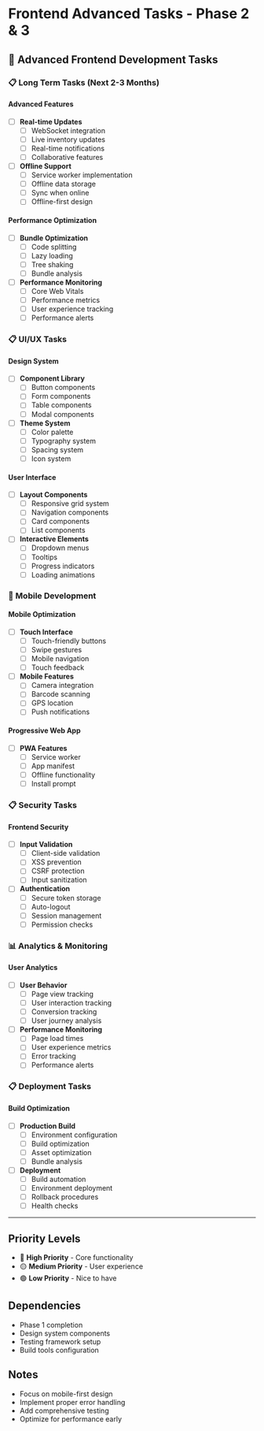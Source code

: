 # Frontend Advanced Tasks - Phase 2 & 3

## 🚀 Advanced Frontend Development Tasks

### 📋 Long Term Tasks (Next 2-3 Months)

#### Advanced Features
- [ ] **Real-time Updates**
  - [ ] WebSocket integration
  - [ ] Live inventory updates
  - [ ] Real-time notifications
  - [ ] Collaborative features

- [ ] **Offline Support**
  - [ ] Service worker implementation
  - [ ] Offline data storage
  - [ ] Sync when online
  - [ ] Offline-first design

#### Performance Optimization
- [ ] **Bundle Optimization**
  - [ ] Code splitting
  - [ ] Lazy loading
  - [ ] Tree shaking
  - [ ] Bundle analysis

- [ ] **Performance Monitoring**
  - [ ] Core Web Vitals
  - [ ] Performance metrics
  - [ ] User experience tracking
  - [ ] Performance alerts

### 📋 UI/UX Tasks

#### Design System
- [ ] **Component Library**
  - [ ] Button components
  - [ ] Form components
  - [ ] Table components
  - [ ] Modal components

- [ ] **Theme System**
  - [ ] Color palette
  - [ ] Typography system
  - [ ] Spacing system
  - [ ] Icon system

#### User Interface
- [ ] **Layout Components**
  - [ ] Responsive grid system
  - [ ] Navigation components
  - [ ] Card components
  - [ ] List components

- [ ] **Interactive Elements**
  - [ ] Dropdown menus
  - [ ] Tooltips
  - [ ] Progress indicators
  - [ ] Loading animations

### 📱 Mobile Development

#### Mobile Optimization
- [ ] **Touch Interface**
  - [ ] Touch-friendly buttons
  - [ ] Swipe gestures
  - [ ] Mobile navigation
  - [ ] Touch feedback

- [ ] **Mobile Features**
  - [ ] Camera integration
  - [ ] Barcode scanning
  - [ ] GPS location
  - [ ] Push notifications

#### Progressive Web App
- [ ] **PWA Features**
  - [ ] Service worker
  - [ ] App manifest
  - [ ] Offline functionality
  - [ ] Install prompt

### 📋 Security Tasks

#### Frontend Security
- [ ] **Input Validation**
  - [ ] Client-side validation
  - [ ] XSS prevention
  - [ ] CSRF protection
  - [ ] Input sanitization

- [ ] **Authentication**
  - [ ] Secure token storage
  - [ ] Auto-logout
  - [ ] Session management
  - [ ] Permission checks

### 📊 Analytics & Monitoring

#### User Analytics
- [ ] **User Behavior**
  - [ ] Page view tracking
  - [ ] User interaction tracking
  - [ ] Conversion tracking
  - [ ] User journey analysis

- [ ] **Performance Monitoring**
  - [ ] Page load times
  - [ ] User experience metrics
  - [ ] Error tracking
  - [ ] Performance alerts

### 📋 Deployment Tasks

#### Build Optimization
- [ ] **Production Build**
  - [ ] Environment configuration
  - [ ] Build optimization
  - [ ] Asset optimization
  - [ ] Bundle analysis

- [ ] **Deployment**
  - [ ] Build automation
  - [ ] Environment deployment
  - [ ] Rollback procedures
  - [ ] Health checks

---

## Priority Levels
- 🔴 **High Priority** - Core functionality
- 🟡 **Medium Priority** - User experience
- 🟢 **Low Priority** - Nice to have

## Dependencies
- Phase 1 completion
- Design system components
- Testing framework setup
- Build tools configuration

## Notes
- Focus on mobile-first design
- Implement proper error handling
- Add comprehensive testing
- Optimize for performance early
